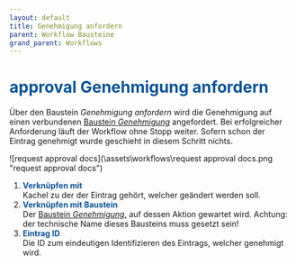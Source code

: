 ```yaml
---
layout: default
title: Genehmigung anfordern
parent: Workflow Bausteine
grand_parent: Workflows
---
```


# <span style="color:#0b5394"><span class="material-icons">approval</span> **Genehmigung anfordern**</span>

Über den Baustein *Genehmigung anfordern* wird die Genehmigung auf einen verbundenen [Baustein *Genehmigung*](/docs/record-spec-settings/grand-child-expanded/approval.html) angefordert. Bei erfolgreicher Anforderung läuft der Workflow ohne Stopp weiter. 
Sofern schon der Eintrag genehmigt wurde geschieht in diesem Schritt nichts.

![request approval docs](\assets\workflows\request approval docs.png "request approval docs")
1. <span style="color:#0b5394">**Verknüpfen mit**</span>  
    Kachel zu der der Eintrag gehört, welcher geändert werden soll.
2.  <span style="color:#0b5394">**Verknüpfen mit Baustein**</span>    
    Der [Baustein *Genehmigung*](/docs/record-spec-settings/grand-child-expanded/approval.html), auf dessen Aktion gewartet wird. 
    Achtung: der technische Name dieses Bausteins muss gesetzt sein!
3. <span style="color:#0b5394">**Eintrag ID**</span>  
    Die ID zum eindeutigen Identifizieren des Eintrags, welcher genehmigt wird.
